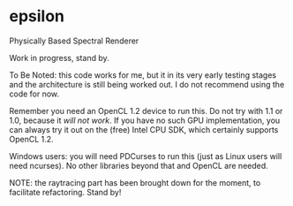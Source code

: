 epsilon
=======

Physically Based Spectral Renderer

Work in progress, stand by.

To Be Noted: this code works for me, but it in its very early testing stages and the architecture is still being worked out. I do not recommend using the code for now.

Remember you need an OpenCL 1.2 device to run this. Do not try with 1.1 or 1.0, because it _will not work_. If you have no such GPU implementation, you can always try it out on the (free) Intel CPU SDK, which certainly supports OpenCL 1.2.

Windows users: you will need PDCurses to run this (just as Linux users will need ncurses). No other libraries beyond that and OpenCL are needed.

NOTE: the raytracing part has been brought down for the moment, to facilitate refactoring. Stand by!
